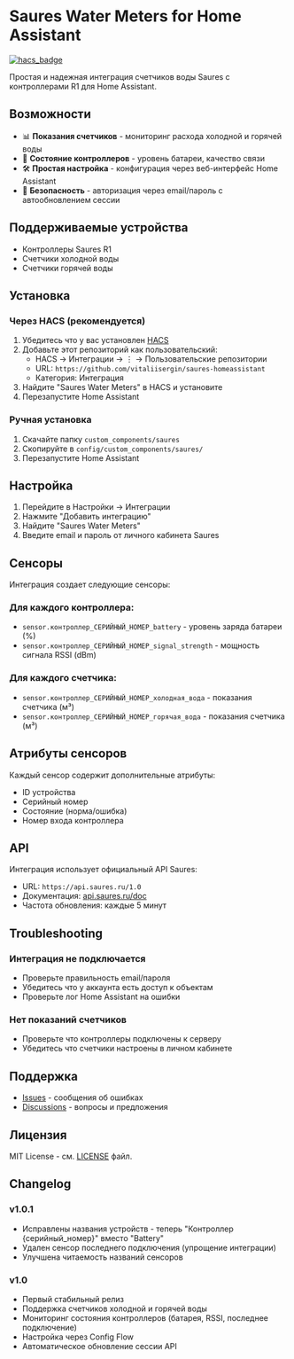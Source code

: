 # Saures Water Meters for Home Assistant

[![hacs_badge](https://img.shields.io/badge/HACS-Custom-orange.svg)](https://github.com/custom-components/hacs)

Простая и надежная интеграция счетчиков воды Saures с контроллерами R1 для Home Assistant.

## Возможности

- 📊 **Показания счетчиков** - мониторинг расхода холодной и горячей воды
- 🔋 **Состояние контроллеров** - уровень батареи, качество связи
- 🛠️ **Простая настройка** - конфигурация через веб-интерфейс Home Assistant
- 🔐 **Безопасность** - авторизация через email/пароль с автообновлением сессии

## Поддерживаемые устройства

- Контроллеры Saures R1 
- Счетчики холодной воды
- Счетчики горячей воды

## Установка

### Через HACS (рекомендуется)

1. Убедитесь что у вас установлен [HACS](https://hacs.xyz/)
2. Добавьте этот репозиторий как пользовательский:
   - HACS → Интеграции → ⋮ → Пользовательские репозитории
   - URL: `https://github.com/vitaliisergin/saures-homeassistant`
   - Категория: Интеграция
3. Найдите "Saures Water Meters" в HACS и установите
4. Перезапустите Home Assistant

### Ручная установка

1. Скачайте папку `custom_components/saures`
2. Скопируйте в `config/custom_components/saures/` 
3. Перезапустите Home Assistant

## Настройка

1. Перейдите в Настройки → Интеграции
2. Нажмите "Добавить интеграцию"
3. Найдите "Saures Water Meters"
4. Введите email и пароль от личного кабинета Saures

## Сенсоры

Интеграция создает следующие сенсоры:

### Для каждого контроллера:
- `sensor.контроллер_СЕРИЙНЫЙ_НОМЕР_battery` - уровень заряда батареи (%)
- `sensor.контроллер_СЕРИЙНЫЙ_НОМЕР_signal_strength` - мощность сигнала RSSI (dBm)

### Для каждого счетчика:
- `sensor.контроллер_СЕРИЙНЫЙ_НОМЕР_холодная_вода` - показания счетчика (м³)
- `sensor.контроллер_СЕРИЙНЫЙ_НОМЕР_горячая_вода` - показания счетчика (м³)

## Атрибуты сенсоров

Каждый сенсор содержит дополнительные атрибуты:
- ID устройства
- Серийный номер  
- Состояние (норма/ошибка)
- Номер входа контроллера

## API

Интеграция использует официальный API Saures:
- URL: `https://api.saures.ru/1.0`
- Документация: [api.saures.ru/doc](https://api.saures.ru/doc/1.0/)
- Частота обновления: каждые 5 минут

## Troubleshooting

### Интеграция не подключается
- Проверьте правильность email/пароля
- Убедитесь что у аккаунта есть доступ к объектам
- Проверьте лог Home Assistant на ошибки

### Нет показаний счетчиков  
- Проверьте что контроллеры подключены к серверу
- Убедитесь что счетчики настроены в личном кабинете

## Поддержка

- [Issues](https://github.com/vitaliisergin/saures-homeassistant/issues) - сообщения об ошибках
- [Discussions](https://github.com/vitaliisergin/saures-homeassistant/discussions) - вопросы и предложения

## Лицензия

MIT License - см. [LICENSE](LICENSE) файл.

## Changelog

### v1.0.1
- Исправлены названия устройств - теперь "Контроллер {серийный_номер}" вместо "Battery"
- Удален сенсор последнего подключения (упрощение интеграции)
- Улучшена читаемость названий сенсоров

### v1.0
- Первый стабильный релиз
- Поддержка счетчиков холодной и горячей воды
- Мониторинг состояния контроллеров (батарея, RSSI, последнее подключение)
- Настройка через Config Flow
- Автоматическое обновление сессии API 